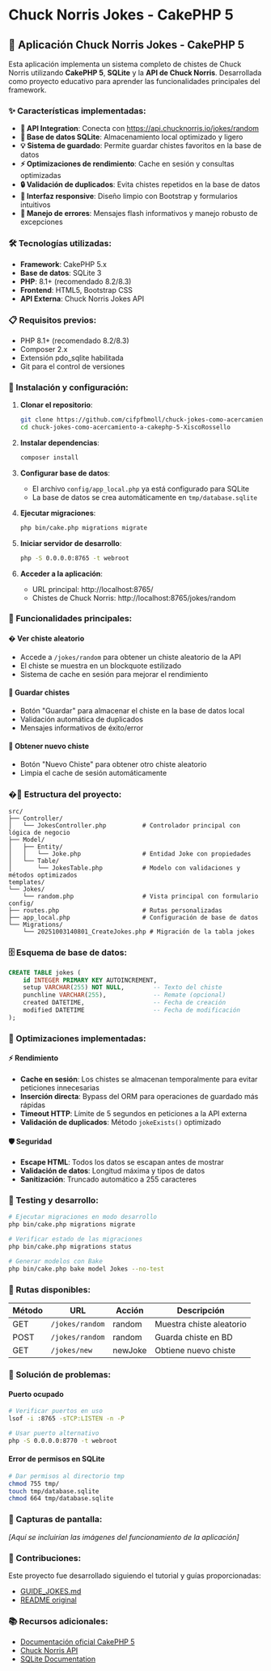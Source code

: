 # Chuck Norris Jokes - CakePHP 5

## 🚀 Aplicación Chuck Norris Jokes - CakePHP 5

Esta aplicación implementa un sistema completo de chistes de Chuck Norris utilizando **CakePHP 5**, **SQLite** y la **API de Chuck Norris**. Desarrollada como proyecto educativo para aprender las funcionalidades principales del framework.

### ✨ Características implementadas:

- **🔌 API Integration**: Conecta con https://api.chucknorris.io/jokes/random
- **💾 Base de datos SQLite**: Almacenamiento local optimizado y ligero
- **💡 Sistema de guardado**: Permite guardar chistes favoritos en la base de datos
- **⚡ Optimizaciones de rendimiento**: Cache en sesión y consultas optimizadas
- **🔒 Validación de duplicados**: Evita chistes repetidos en la base de datos
- **📱 Interfaz responsive**: Diseño limpio con Bootstrap y formularios intuitivos
- **🚦 Manejo de errores**: Mensajes flash informativos y manejo robusto de excepciones

### 🛠️ Tecnologías utilizadas:

- **Framework**: CakePHP 5.x
- **Base de datos**: SQLite 3
- **PHP**: 8.1+ (recomendado 8.2/8.3)
- **Frontend**: HTML5, Bootstrap CSS
- **API Externa**: Chuck Norris Jokes API

### 📋 Requisitos previos:

- PHP 8.1+ (recomendado 8.2/8.3)
- Composer 2.x
- Extensión pdo_sqlite habilitada
- Git para el control de versiones

### 🚀 Instalación y configuración:

1. **Clonar el repositorio**:
   ```bash
   git clone https://github.com/cifpfbmoll/chuck-jokes-como-acercamiento-a-cakephp-5-XiscoRossello.git
   cd chuck-jokes-como-acercamiento-a-cakephp-5-XiscoRossello
   ```

2. **Instalar dependencias**:
   ```bash
   composer install
   ```

3. **Configurar base de datos**:
   - El archivo `config/app_local.php` ya está configurado para SQLite
   - La base de datos se crea automáticamente en `tmp/database.sqlite`

4. **Ejecutar migraciones**:
   ```bash
   php bin/cake.php migrations migrate
   ```

5. **Iniciar servidor de desarrollo**:
   ```bash
   php -S 0.0.0.0:8765 -t webroot
   ```

6. **Acceder a la aplicación**:
   - URL principal: http://localhost:8765/
   - Chistes de Chuck Norris: http://localhost:8765/jokes/random

### 🎯 Funcionalidades principales:

#### � Ver chiste aleatorio
- Accede a `/jokes/random` para obtener un chiste aleatorio de la API
- El chiste se muestra en un blockquote estilizado
- Sistema de cache en sesión para mejorar el rendimiento

#### 💾 Guardar chistes
- Botón "Guardar" para almacenar el chiste en la base de datos local
- Validación automática de duplicados
- Mensajes informativos de éxito/error

#### 🔄 Obtener nuevo chiste
- Botón "Nuevo Chiste" para obtener otro chiste aleatorio
- Limpia el cache de sesión automáticamente

### �📁 Estructura del proyecto:

```
src/
├── Controller/
│   └── JokesController.php          # Controlador principal con lógica de negocio
├── Model/
│   ├── Entity/
│   │   └── Joke.php                 # Entidad Joke con propiedades
│   └── Table/
│       └── JokesTable.php           # Modelo con validaciones y métodos optimizados
templates/
└── Jokes/
    └── random.php                   # Vista principal con formulario
config/
├── routes.php                       # Rutas personalizadas
├── app_local.php                    # Configuración de base de datos
└── Migrations/
    └── 20251003140801_CreateJokes.php # Migración de la tabla jokes
```

### 🗄️ Esquema de base de datos:

```sql
CREATE TABLE jokes (
    id INTEGER PRIMARY KEY AUTOINCREMENT,
    setup VARCHAR(255) NOT NULL,        -- Texto del chiste
    punchline VARCHAR(255),             -- Remate (opcional)
    created DATETIME,                   -- Fecha de creación
    modified DATETIME                   -- Fecha de modificación
);
```

### 🔧 Optimizaciones implementadas:

#### ⚡ Rendimiento
- **Cache en sesión**: Los chistes se almacenan temporalmente para evitar peticiones innecesarias
- **Inserción directa**: Bypass del ORM para operaciones de guardado más rápidas
- **Timeout HTTP**: Límite de 5 segundos en peticiones a la API externa
- **Validación de duplicados**: Método `jokeExists()` optimizado

#### 🛡️ Seguridad
- **Escape HTML**: Todos los datos se escapan antes de mostrar
- **Validación de datos**: Longitud máxima y tipos de datos
- **Sanitización**: Truncado automático a 255 caracteres

### 🧪 Testing y desarrollo:

```bash
# Ejecutar migraciones en modo desarrollo
php bin/cake.php migrations migrate

# Verificar estado de las migraciones
php bin/cake.php migrations status

# Generar modelos con Bake
php bin/cake.php bake model Jokes --no-test
```

### 🚦 Rutas disponibles:

| Método | URL | Acción | Descripción |
|--------|-----|--------|-------------|
| GET | `/jokes/random` | random | Muestra chiste aleatorio |
| POST | `/jokes/random` | random | Guarda chiste en BD |
| GET | `/jokes/new` | newJoke | Obtiene nuevo chiste |

### 🐛 Solución de problemas:

#### Puerto ocupado
```bash
# Verificar puertos en uso
lsof -i :8765 -sTCP:LISTEN -n -P

# Usar puerto alternativo
php -S 0.0.0.0:8770 -t webroot
```

#### Error de permisos en SQLite
```bash
# Dar permisos al directorio tmp
chmod 755 tmp/
touch tmp/database.sqlite
chmod 664 tmp/database.sqlite
```

### 📸 Capturas de pantalla:

_[Aquí se incluirían las imágenes del funcionamiento de la aplicación]_

### 🤝 Contribuciones:

Este proyecto fue desarrollado siguiendo el tutorial y guías proporcionadas:
- [GUIDE_JOKES.md](https://github.com/maximofernandezriera/chuck-jokes/blob/main/GUIDE_JOKES.md)
- [README original](https://github.com/maximofernandezriera/chuck-jokes/blob/main/README.md)

### 📚 Recursos adicionales:

- [Documentación oficial CakePHP 5](https://book.cakephp.org/5/en/index.html)
- [Chuck Norris API](https://api.chucknorris.io/)
- [SQLite Documentation](https://www.sqlite.org/docs.html)
